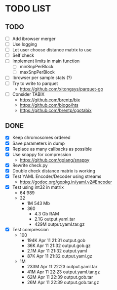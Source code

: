 TODO LIST
=========

TODO
----

- [ ] Add ibrowser merger
- [ ] Use logging
- [ ] Let user choose distance matrix to use
- [ ] Self check
- [ ] Implement limits in main function
  - [ ] minSnpPerBlock
  - [ ] maxSnpPerBlock
- [ ] Ibrowser per sample stats (?)
- [ ] Try to write to parquet
  - https://github.com/xitongsys/parquet-go
- [ ] Consider TABIX
  - https://github.com/brentp/bix
  - https://github.com/biogo/hts
  - https://github.com/brentp/cgotabix

DONE
----

- [X] Keep chromosomes ordered
- [X] Save parameters in dump
- [X] Replace as many callbacks as possible
- [X] Use snappy for compression
  - https://github.com/golang/snappy
- [x] Rewrite check.py
- [x] Double check distance matrix is working
- [x] Test YAML Encoder/Decoder using streams
  - https://godoc.org/gopkg.in/yaml.v2#Encoder
- [x] Test using int32 in matrix
  - 64 989
  - 32
    - 1M 543 Mb
    - 360
      - 4.3 Gb RAM
      - 2.1G output.yaml.tar
      - 429M output.yaml.tar.gz
- [X] Test compression
  - 100
    - 194K Apr 11 21:31 output.gob
    -  36K Apr 11 21:32 output.gob.gz
    - 2.1M Apr 11 21:32 output.yaml
    -  87K Apr 11 21:32 output.yaml.gz
  - 1M
    - 233M Apr 11 22:23 output.yaml.tar
    -  41M Apr 11 22:23 output.yaml.tar.gz
    -  62M Apr 11 22:39 output.gob.tar
    -  26M Apr 11 22:39 output.gob.tar.gz
